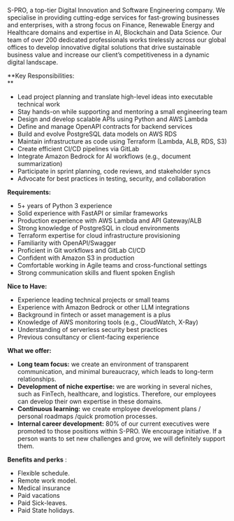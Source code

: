 S-PRO, a top-tier Digital Innovation and Software Engineering company. We
specialise in providing cutting-edge services for fast-growing businesses and
enterprises, with a strong focus on Finance, Renewable Energy and Healthcare
domains and expertise in AI, Blockchain and Data Science. Our team of over 200
dedicated professionals works tirelessly across our global offices to develop
innovative digital solutions that drive sustainable business value and
increase our client’s competitiveness in a dynamic digital landscape.

**Key Responsibilities:  
**

  * Lead project planning and translate high-level ideas into executable technical work
  * Stay hands-on while supporting and mentoring a small engineering team
  * Design and develop scalable APIs using Python and AWS Lambda
  * Define and manage OpenAPI contracts for backend services
  * Build and evolve PostgreSQL data models on AWS RDS
  * Maintain infrastructure as code using Terraform (Lambda, ALB, RDS, S3)
  * Create efficient CI/CD pipelines via GitLab
  * Integrate Amazon Bedrock for AI workflows (e.g., document summarization)
  * Participate in sprint planning, code reviews, and stakeholder syncs
  * Advocate for best practices in testing, security, and collaboration

**Requirements:**

  * 5+ years of Python 3 experience
  * Solid experience with FastAPI or similar frameworks
  * Production experience with AWS Lambda and API Gateway/ALB
  * Strong knowledge of PostgreSQL in cloud environments
  * Terraform expertise for cloud infrastructure provisioning
  * Familiarity with OpenAPI/Swagger
  * Proficient in Git workflows and GitLab CI/CD
  * Confident with Amazon S3 in production
  * Comfortable working in Agile teams and cross-functional settings
  * Strong communication skills and fluent spoken English

**Nice to Have:**

  * Experience leading technical projects or small teams
  * Experience with Amazon Bedrock or other LLM integrations
  * Background in fintech or asset management is a plus
  * Knowledge of AWS monitoring tools (e.g., CloudWatch, X-Ray)
  * Understanding of serverless security best practices
  * Previous consultancy or client-facing experience

**What we offer:**

  * **Long team focus:** we create an environment of transparent communication, and minimal bureaucracy, which leads to long-term relationships.
  * **Development of niche expertise:** we are working in several niches, such as FinTech, healthcare, and logistics. Therefore, our employees can develop their own expertise in these domains.
  * **Continuous learning:** we create employee development plans / personal roadmaps /quick promotion processes.
  * **Internal career development:** 80% of our current executives were promoted to those positions within S-PRO. We encourage initiative. If a person wants to set new challenges and grow, we will definitely support them.

**Benefits and perks** :

  * Flexible schedule.
  * Remote work model.
  * Medical insurance
  * Paid vacations
  * Paid Sick-leaves.
  * Paid State holidays.